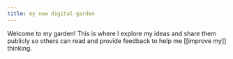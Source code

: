 ```yaml
---
title: my new digital garden
---
```


Welcome to my garden! This is where I explore my ideas and share them publicly so others can read and provide feedback to help me [[improve my]] thinking.
